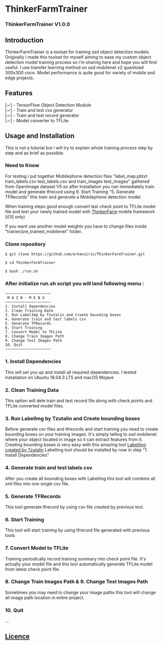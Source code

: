 # ThinkerFarmTrainer


### ThinkerFarmTrainer V1.0.0

## Introduction  

ThinkerFarmTrainer is a toolset for training ssd object detection models. Originally i made this toolset for myself aiming to ease my custom object detection model training process so i'm sharing here and hope you will find useful. I use transfer learning method on ssd mobilenet v2 quantized 300x300 coco. Model performance is quite good for variety of mobile and edge projects.

## Features    

[✓] - TensorFlow Object Detection Module  
[✓] - Train and test cvs generator  
[✓] - Train and test record generator  
[✓] - Model converter to TFLite  


## Usage and Installation  
This is not a tutorial but i will try to explain whole training process step by step and as brief as possible.

### Need to Know
For testing i put together Mobilephone detection files "label_map.pbtxt train_labels.csv test_labels.csv and train_images test_images" gathered from OpenImage dataset V5 so after Installation you can immediately train model and generate tfrecord using 6. Start Training "5. Generate TFRecords" this train and generate a Mobilephone detection model.  

When training steps good enough convert last check point to TFLite model file and test your newly trained model with [ThinkerFarm](https://github.com/erkansirin/ThinkerFarm) mobile framework (iOS only)  

If you want use another model weights you have to change files inside "trainer/pre_trained_mobilenet" folder.  

### Clone repository  
```
$ git clone https://github.com/erkansirin/ThinkerFarmTrainer.git  

$ cd ThinkerFarmTrainer  

$ bash ./run.sh  
```
### After initialize run.sh script you will land following menu :  
```
~~~~~~~~~~~~~~~~~~~~~
 M A I N - M E N U
~~~~~~~~~~~~~~~~~~~~~
1. Install Dependencies
2. Clean Training Data
3. Run LabelImg by Tzutalin and Create bounding boxes
4. Generate train and test labels csv
5. Generate TFRecords
6. Start Training
7. Convert Model to TFLite
8. Change Train Images Path
9. Change Test Images Path
10. Quit
~~~~~~~~~~~~~~~~~~~~~
```
### 1. Install Dependencies  
This will set you up and install all required dependencies. I tested installation on Ubuntu 18.04.3 LTS and macOS Mojave

### 2. Clean Training Data  
This option will dele train and test record file along with check points and TFLite converted model files.   

### 3. Run LabelImg by Tzutalin and Create bounding boxes  
Before generate csv files and tfrecords and start training you need to create bounding boxes on your training images. It's simply telling to ssd mobilenet where your object located in image so it can extract features from it. Creating bounding boxes is very easy with this amazing tool [LabelImg created by Tzutalin](https://github.com/tzutalin/labelImg) LabelImg tool should be installed by now in step "1. Install Dependencies"

### 4. Generate train and test labels csv  
After you create all bounding boxes with LabelImg this tool will combine all xml files into one single csv file.  

### 5. Generate TFRecords  
This tool generate tfrecord by using csv file created by previous tool.  

### 6. Start Training
This tool will start training by using tfrecord file generated with previous tools  

### 7. Convert Model to TFLite  
Training periodically record training summary into check point file. It's actually your model file and this tool automatically generate TFLite model from latest check point file.   

### 8. Change Train Images Path & 9. Change Test Images Path   
Sometimes you may need to change your image paths this tool will change all image path location in entire project.  

### 10. Quit   
...


## [Licence](https://github.com/erkansirin/ThinkerFarmTrainer/blob/master/LICENSE)  
